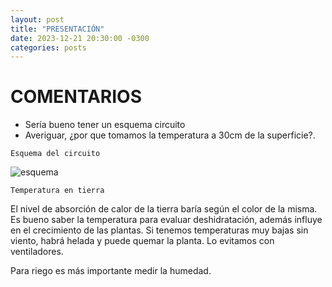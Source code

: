 ```yaml
---
layout: post
title: "PRESENTACIÓN"
date: 2023-12-21 20:30:00 -0300
categories: posts
---
```


# COMENTARIOS

- Sería bueno tener un esquema circuito
- Averiguar, ¿por que tomamos la temperatura a 30cm de la superficie?.

`Esquema del circuito`

![esquema](proyecto-plant-o-matic/assets/esquema.jpg)

`Temperatura en tierra`

El nivel de absorción de calor de la tierra baría según el color de la misma. Es bueno saber la temperatura para evaluar deshidratación, además influye en el crecimiento de las plantas. Si tenemos temperaturas muy bajas sin viento, habrá helada y puede quemar la planta. Lo evitamos con ventiladores.

Para riego es más importante medir la humedad.




